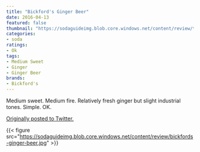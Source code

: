 ```yaml
---
title: "Bickford's Ginger Beer"
date: 2016-04-13
featured: false
thumbnail: "https://sodaguideimg.blob.core.windows.net/content/review/thumbs/bickfords-ginger-beer.jpg"
categories:
- soda
ratings:
- Ok
tags:
- Medium Sweet
- Ginger
- Ginger Beer
brands:
- Bickford's
---
```


Medium sweet. Medium fire. Relatively fresh ginger but slight industrial tones. Simple. OK.

[Originally posted to Twitter.](https://twitter.com/Cavorter/status/720312742213595136)

{{< figure src="https://sodaguideimg.blob.core.windows.net/content/review/bickfords-ginger-beer.jpg" >}}

